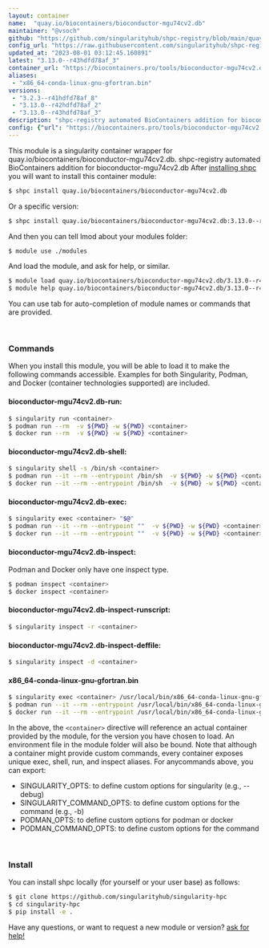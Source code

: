 ```yaml
---
layout: container
name:  "quay.io/biocontainers/bioconductor-mgu74cv2.db"
maintainer: "@vsoch"
github: "https://github.com/singularityhub/shpc-registry/blob/main/quay.io/biocontainers/bioconductor-mgu74cv2.db/container.yaml"
config_url: "https://raw.githubusercontent.com/singularityhub/shpc-registry/main/quay.io/biocontainers/bioconductor-mgu74cv2.db/container.yaml"
updated_at: "2023-08-01 03:12:45.160891"
latest: "3.13.0--r43hdfd78af_3"
container_url: "https://biocontainers.pro/tools/bioconductor-mgu74cv2.db"
aliases:
 - "x86_64-conda-linux-gnu-gfortran.bin"
versions:
 - "3.2.3--r41hdfd78af_8"
 - "3.13.0--r42hdfd78af_2"
 - "3.13.0--r43hdfd78af_3"
description: "shpc-registry automated BioContainers addition for bioconductor-mgu74cv2.db"
config: {"url": "https://biocontainers.pro/tools/bioconductor-mgu74cv2.db", "maintainer": "@vsoch", "description": "shpc-registry automated BioContainers addition for bioconductor-mgu74cv2.db", "latest": {"3.13.0--r43hdfd78af_3": "sha256:dde22a44633ffc51eea817be10013916c96160780fab70d01291d8cf4e52e0ed"}, "tags": {"3.2.3--r41hdfd78af_8": "sha256:c17b20e4bae1d5469787134230fc2a15a116a1c12e331ab172f6c146b70c5d6a", "3.13.0--r42hdfd78af_2": "sha256:5bc23f24d94a33bfc18d7f6ef4965ebbc2794ccb78f378bb35baf9f968a0a066", "3.13.0--r43hdfd78af_3": "sha256:dde22a44633ffc51eea817be10013916c96160780fab70d01291d8cf4e52e0ed"}, "docker": "quay.io/biocontainers/bioconductor-mgu74cv2.db", "aliases": {"x86_64-conda-linux-gnu-gfortran.bin": "/usr/local/bin/x86_64-conda-linux-gnu-gfortran.bin"}}
---
```


This module is a singularity container wrapper for quay.io/biocontainers/bioconductor-mgu74cv2.db.
shpc-registry automated BioContainers addition for bioconductor-mgu74cv2.db
After [installing shpc](#install) you will want to install this container module:


```bash
$ shpc install quay.io/biocontainers/bioconductor-mgu74cv2.db
```

Or a specific version:

```bash
$ shpc install quay.io/biocontainers/bioconductor-mgu74cv2.db:3.13.0--r43hdfd78af_3
```

And then you can tell lmod about your modules folder:

```bash
$ module use ./modules
```

And load the module, and ask for help, or similar.

```bash
$ module load quay.io/biocontainers/bioconductor-mgu74cv2.db/3.13.0--r43hdfd78af_3
$ module help quay.io/biocontainers/bioconductor-mgu74cv2.db/3.13.0--r43hdfd78af_3
```

You can use tab for auto-completion of module names or commands that are provided.

<br>

### Commands

When you install this module, you will be able to load it to make the following commands accessible.
Examples for both Singularity, Podman, and Docker (container technologies supported) are included.

#### bioconductor-mgu74cv2.db-run:

```bash
$ singularity run <container>
$ podman run --rm  -v ${PWD} -w ${PWD} <container>
$ docker run --rm  -v ${PWD} -w ${PWD} <container>
```

#### bioconductor-mgu74cv2.db-shell:

```bash
$ singularity shell -s /bin/sh <container>
$ podman run --it --rm --entrypoint /bin/sh  -v ${PWD} -w ${PWD} <container>
$ docker run --it --rm --entrypoint /bin/sh  -v ${PWD} -w ${PWD} <container>
```

#### bioconductor-mgu74cv2.db-exec:

```bash
$ singularity exec <container> "$@"
$ podman run --it --rm --entrypoint ""  -v ${PWD} -w ${PWD} <container> "$@"
$ docker run --it --rm --entrypoint ""  -v ${PWD} -w ${PWD} <container> "$@"
```

#### bioconductor-mgu74cv2.db-inspect:

Podman and Docker only have one inspect type.

```bash
$ podman inspect <container>
$ docker inspect <container>
```

#### bioconductor-mgu74cv2.db-inspect-runscript:

```bash
$ singularity inspect -r <container>
```

#### bioconductor-mgu74cv2.db-inspect-deffile:

```bash
$ singularity inspect -d <container>
```


#### x86_64-conda-linux-gnu-gfortran.bin

```bash
$ singularity exec <container> /usr/local/bin/x86_64-conda-linux-gnu-gfortran.bin
$ podman run --it --rm --entrypoint /usr/local/bin/x86_64-conda-linux-gnu-gfortran.bin   -v ${PWD} -w ${PWD} <container> -c " $@"
$ docker run --it --rm --entrypoint /usr/local/bin/x86_64-conda-linux-gnu-gfortran.bin   -v ${PWD} -w ${PWD} <container> -c " $@"
```



In the above, the `<container>` directive will reference an actual container provided
by the module, for the version you have chosen to load. An environment file in the
module folder will also be bound. Note that although a container
might provide custom commands, every container exposes unique exec, shell, run, and
inspect aliases. For anycommands above, you can export:

 - SINGULARITY_OPTS: to define custom options for singularity (e.g., --debug)
 - SINGULARITY_COMMAND_OPTS: to define custom options for the command (e.g., -b)
 - PODMAN_OPTS: to define custom options for podman or docker
 - PODMAN_COMMAND_OPTS: to define custom options for the command

<br>

### Install

You can install shpc locally (for yourself or your user base) as follows:

```bash
$ git clone https://github.com/singularityhub/singularity-hpc
$ cd singularity-hpc
$ pip install -e .
```

Have any questions, or want to request a new module or version? [ask for help!](https://github.com/singularityhub/singularity-hpc/issues)
